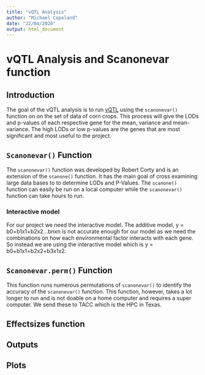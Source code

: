 ```yaml
---
title: "vQTL Analysis"
author: "Michael Copeland"
date: "22/04/2020"
output: html_document
---
```


# vQTL Analysis and Scanonevar function
## Introduction
The goal of the vQTL analysis is to run [vQTL](https://www.g3journal.org/content/8/12/3757) using the `scanonevar()` function on on the set of data of corn crops. This process will give the LODs and p-values of each respective gene for the mean, variance and mean-variance. The high LODs or low p-values are the genes that are most significant and most useful to the project.
## `Scanonevar()` Function
The `scanonevar()` function was developed by Robert Corty and is an extension of the `scanone()` function. It has the main goal of cross examining large data bases to to determine LODs and P-Values. The `scanone()` function can easily be run on a local computer while the `scanonevar()` function can take hours to run.
### Interactive model
For our project we need the interactive model. The additive model, y = b0+b1x1+b2x2...bnxn is not accurate enough for our model as we need the combinations on how each environmental factor interacts with each gene. So instead we are using the interactive model which is y = b0+b1x1+b2x2+b3x1x2.
## `Scanonevar.perm()` Function
This function runs numerous permutations of `scanonevar()` to identify the accuracy of the `scanonevar()` function. This function, however, takes a lot longer to run and is not doable on a home computer and requires a super computer. We send these to TACC which is the HPC in Texas.
## Effectsizes function
## Outputs
## Plots
